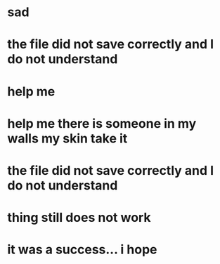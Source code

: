 # sad
# the file did not save correctly and I do not understand
# help me
# help me there is someone in my walls my skin take it
# the file did not save correctly and I do not understand
# thing still does not work
# it was a success... i hope